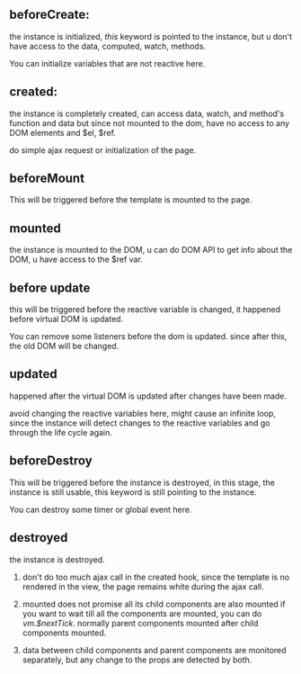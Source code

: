 ## beforeCreate:
the instance is initialized, *this* keyword is pointed to the instance, but u
don't have access to the data, computed, watch, methods.

You can initialize variables that are not reactive here.

## created:
the instance is completely created, can access data, watch, and method's function
and data but since not mounted to the dom, have no access to any DOM elements and $el, $ref.

do simple ajax request or initialization of the page.

## beforeMount
This will be triggered before the template is mounted to the page.

## mounted
the instance is mounted to the DOM, u can do DOM API to get info about the DOM, u have access to the $ref var.

## before update
this will be triggered before the reactive variable is changed, it happened before virtual DOM is updated.

You can remove some listeners before the dom is updated. since after this, the old DOM will be changed.

## updated
happened after the virtual DOM is updated after changes have been made.

avoid changing the reactive variables here, might cause an infinite loop, since the instance will detect changes to the reactive variables and go through the life cycle again.

## beforeDestroy
This will be triggered before the instance is destroyed, in this stage, the instance is still usable, this keyword is still pointing to the instance.

You can destroy some timer or global event here.

## destroyed
the instance is destroyed.

1. don't do too much ajax call in the created hook, since the template is no rendered in the view, the page remains white during the ajax call.

2. mounted does not promise all its child components are also mounted if you want to wait till all the components are mounted, you can do *vm.$nextTick*. normally parent components mounted after child components mounted.

3. data between child components and parent components are monitored separately, but any change to the props are detected by both.
